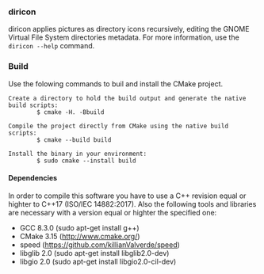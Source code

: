 ### diricon ###

diricon applies pictures as directory icons recursively, editing the GNOME Virtual File System 
directories metadata. For more information, use the `diricon --help` command.

### Build ###

Use the folowing commands to buil and install the CMake project.

    Create a directory to hold the build output and generate the native build scripts:
            $ cmake -H. -Bbuild

    Compile the project directly from CMake using the native build scripts:
            $ cmake --build build

    Install the binary in your environment:
            $ sudo cmake --install build

#### Dependencies ####

In order to compile this software you have to use a C++ revision equal or highter to C++17 
(ISO/IEC 14882:2017). Also the following tools and libraries are necessary with a version equal or 
highter the specified one:
- GCC 8.3.0 (sudo apt-get install g++)
- CMake 3.15 (http://www.cmake.org/)
- speed (https://github.com/killianValverde/speed)
- libglib 2.0 (sudo apt-get install libglib2.0-dev)
- libgio 2.0 (sudo apt-get install libgio2.0-cil-dev)
